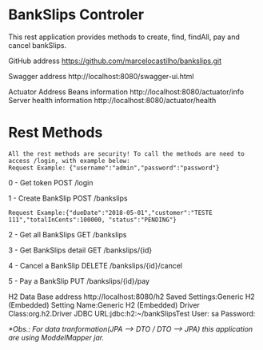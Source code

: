 # BankSlips Controler
This rest application provides methods to create, find, findAll, pay and cancel bankSlips.

GitHub address
	https://github.com/marcelocastilho/bankslips.git

Swagger address
http://localhost:8080/swagger-ui.html

Actuator Address
	Beans information
	http://localhost:8080/actuator/info
	Server health information
	http://localhost:8080/actuator/health

# Rest Methods
	All the rest methods are security! To call the methods are need to access /login, with example below:
	Request Example: {"username":"admin","password":"password"}

0 - Get token
POST /login
	
1 - Create BankSlip
POST /bankslips

	Request Example:{"dueDate":"2018-05-01","customer":"TESTE 111","totalInCents":100000, "status":"PENDING"}

2 - Get all BankSlips
GET /bankslips

3 - Get BankSlips detail
GET /bankslips/{id}

4 - Cancel a BankSlip
DELETE /bankslips/{id}/cancel

5 - Pay a BankSlip
PUT /bankslips/{id}/pay

H2 Data Base address
	http://localhost:8080/h2
	Saved Settings:Generic H2 (Embedded)
	Setting Name:Generic H2 (Embedded)
	Driver Class:org.h2.Driver
	JDBC URL:jdbc:h2:~/bankSlipsTest
	User: sa
	Password: <em branco>

*Obs.: For data tranformation(JPA --> DTO / DTO --> JPA) this application  are  using ModdelMapper jar. 